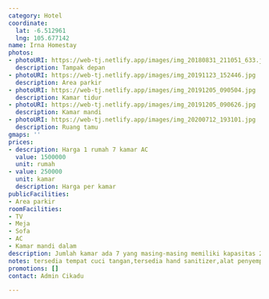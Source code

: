 ```yaml
---
category: Hotel
coordinate:
  lat: -6.512961
  lng: 105.677142
name: Irna Homestay
photos:
- photoURI: https://web-tj.netlify.app/images/img_20180831_211051_633.jpg
  description: Tampak depan
- photoURI: https://web-tj.netlify.app/images/img_20191123_152446.jpg
  description: Area parkir
- photoURI: https://web-tj.netlify.app/images/img_20191205_090504.jpg
  description: Kamar tidur
- photoURI: https://web-tj.netlify.app/images/img_20191205_090626.jpg
  description: Kamar mandi
- photoURI: https://web-tj.netlify.app/images/img_20200712_193101.jpg
  description: Ruang tamu
gmaps: ''
prices:
- description: Harga 1 rumah 7 kamar AC
  value: 1500000
  unit: rumah
- value: 250000
  unit: kamar
  description: Harga per kamar
publicFacilities:
- Area parkir
roomFacilities:
- TV
- Meja
- Sofa
- AC
- Kamar mandi dalam
description: Jumlah kamar ada 7 yang masing-masing memiliki kapasitas 2 orang
notes: tersedia tempat cuci tangan,tersedia hand sanitizer,alat penyemprot disenfektan
promotions: []
contact: Admin Cikadu

---
```

